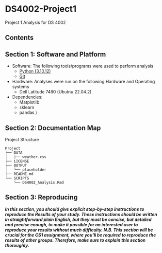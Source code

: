 # DS4002-Project1
Project 1 Analysis for DS 4002

## Contents


## Section 1: Software and Platform 
- Software: The following tools/programs were used to perform analysis
    <!-- - [R (3.3.0+)](https://cran.rstudio.com/) -->
    <!-- - [R Studio (2023.12.1)](https://posit.co/download/rstudio-desktop/) -->
    - [Python (3.10.12)](https://www.python.org/downloads/)
    - [Git](https://git-scm.com/)
- Hardware: Analyses were run on the following Hardware and Operating systems
    - Dell Latitude 7480 (Ubutnu 22.04.2)
- Dependencies: 
    - Matplotlib
    - sklearn 
    - pandas
) 


## Section 2: Documentation Map
Project Structure
```
Project
├── DATA
│   ├── weather.csv 
├── LICENSE
├── OUTPUT
│   └── placeholder
├── README.md
└── SCRIPTS
    └── DS4002_Analysis.Rmd
```

## Section 3: Reproducing

***In this section, you should give explicit step-by-step instructions to reproduce the Results of your study. These instructions should be written in straightforward plain English, but they must be concise, but detailed and precise enough, to make it possible for an interested user to reproduce your results without much difficulty. N.B. This section will be crucial for the CS1 assignment, where you'll be required to reproduce the results of other groups. Therefore, make sure to explain this section thoroughly.*** 
